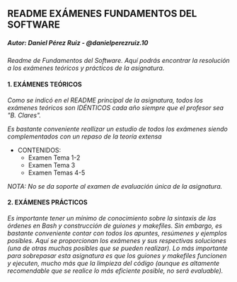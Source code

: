 ## README EXÁMENES FUNDAMENTOS DEL SOFTWARE

##### Autor: *Daniel Pérez Ruiz - @danielperezruiz.10*

*Readme de Fundamentos del Software. Aquí podrás encontrar la resolución a los exámenes teóricos y prácticos de la asignatura.*

#### 1.  EXÁMENES TEÓRICOS

*Como se indicó en el README principal de la asignatura, todos los exámenes teóricos son IDÉNTICOS cada año siempre que el profesor sea "B. Clares".*

*Es bastante conveniente reallizar un estudio de todos los exámenes siendo complementados con un repaso de la teoría extensa*

* CONTENIDOS:
  * Examen Tema 1-2
  * Examen Tema 3
  * Examen Temas 4-5

*NOTA: No se da soporte al examen de evaluación única de la asignatura.*

#### 2. EXÁMENES PRÁCTICOS

*Es importante tener un mínimo de conocimiento sobre la sintaxis de las órdenes en Bash y construcción de guiones y makefiles. Sin embargo, es bastante conveniente contar con todos los apuntes, resúmenes y ejemplos posibles. Aquí se proporcionan los exámenes y sus respectivas soluciones (una de otras muchas posibles que se pueden realizar). Lo más importante para sobrepasar esta asignatura es que los guiones y makefiles funcionen y ejecuten, mucho más que la limpieza del código (aunque es altamente recomendable que se realice lo más eficiente posible, no será evaluable).*